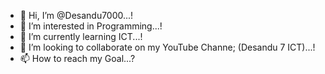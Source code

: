 - 👋 Hi, I’m @Desandu7000...!
- 👀 I’m interested in Programming...!
- 🌱 I’m currently learning ICT...!
- 💞️ I’m looking to collaborate on my YouTube Channe; (Desandu 7 ICT)...!
- 📫 How to reach my Goal...?

<!---
Desandu7000/Desandu7000 is a ✨ special ✨ repository because its `README.md` (this file) appears on your GitHub profile.
You can click the Preview link to take a look at your changes.
--->
